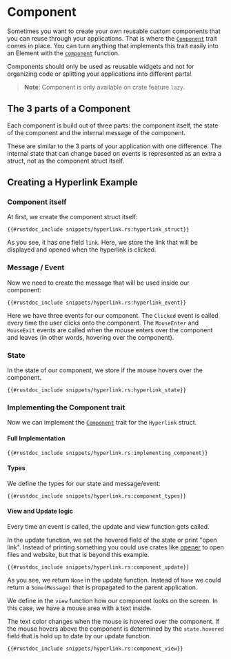 # Component

Sometimes you want to create your own reusable custom components that you can reuse through your applications.
That is where the [`Component`](https://docs.rs/iced/latest/iced/widget/trait.Component.html) trait comes in place. You can turn anything that implements this trait easily into an Element with the [`component`](https://docs.rs/iced/latest/iced/widget/fn.component.html) function.

Components should only be used as reusable widgets and not for organizing code or splitting your applications into different parts!

> **Note**: Component is only available on crate feature `lazy`.

## The 3 parts of a Component
Each component is build out of three parts: the component itself, the state of the component and the internal message of the component.

These are similar to the 3 parts of your application with one difference. The internal state that can change based on events is represented as an extra a struct, not as the component struct itself.

## Creating a Hyperlink Example
### Component itself
At first, we create the component struct itself:
```rust,ignore 
{{#rustdoc_include snippets/hyperlink.rs:hyperlink_struct}}
```

As you see, it has one field `link`. Here, we store the link that will be displayed and opened when the hyperlink is clicked.

### Message / Event
Now we need to create the message that will be used inside our component:
```rust,ignore 
{{#rustdoc_include snippets/hyperlink.rs:hyperlink_event}}
```
Here we have three events for our component. The `Clicked` event is called every time the user clicks onto the component. 
The `MouseEnter` and `MouseExit` events are called when the mouse enters over the component and leaves (in other words, hovering over the component).

### State
In the state of our component, we store if the mouse hovers over the component.
```rust,ignore 
{{#rustdoc_include snippets/hyperlink.rs:hyperlink_state}}
```

### Implementing the Component trait
Now we can implement the [`Component`](https://docs.rs/iced/latest/iced/widget/trait.Component.html) trait for the `Hyperlink` struct.

#### Full Implementation
```rust,ignore 
{{#rustdoc_include snippets/hyperlink.rs:implementing_component}}
```

#### Types
We define the types for our state and message/event:
```rust,ignore 
{{#rustdoc_include snippets/hyperlink.rs:component_types}}
```

#### View and Update logic
Every time an event is called, the update and view function gets called.

In the update function, we set the hovered field of the state or print "open link". 
Instead of printing something you could use crates like [opener](https://docs.rs/opener/latest/opener/) to open files and website, but that is beyond this example.

```rust,ignore 
{{#rustdoc_include snippets/hyperlink.rs:component_update}}
```

As you see, we return `None` in the update function. Instead of `None` we could return a `Some(Message)` that is propagated to the parent application.

We define in the `view` function how our component looks on the screen.
In this case, we have a mouse area with a text inside.

The text color changes when the mouse is hovered over the component. 
If the mouse hovers above the component is determined by the `state.hovered` field that is hold up to date by our update function.
```rust,ignore 
{{#rustdoc_include snippets/hyperlink.rs:component_view}}
```
